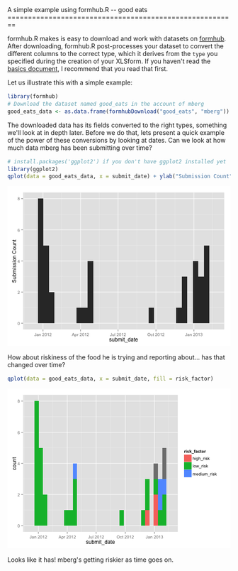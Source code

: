 <link href="http://kevinburke.bitbucket.org/markdowncss/markdown.css" rel="stylesheet"></link>
A simple example using formhub.R -- good eats
========================================================

formhub.R makes is easy to download and work with datasets on [formhub](http://formhub.org). After downloading, formhub.R post-processes your dataset to convert the different columns to the correct type, which it derives from the `type` you specified during the creation of your XLSform. If you haven't read the [basics document](http://modilabs.github.com/formhub.R/demo/Basics_of_formhub.R.html), I recommend that you read that first.

Let us illustrate this with a simple example:


```r
library(formhub)
# Download the dataset named good_eats in the account of mberg
good_eats_data <- as.data.frame(formhubDownload("good_eats", "mberg"))
```


The downloaded data has its fields converted to the right types, something we'll look at in depth later. Before we do that, lets present a quick example of the power of these conversions by looking at dates. Can we look at how much data mberg has been submitting over time?


```r
# install.packages('ggplot2') if you don't have ggplot2 installed yet
library(ggplot2)
qplot(data = good_eats_data, x = submit_date) + ylab("Submission Count")
```

![plot of chunk plot1](figure/plot1.png) 


How about riskiness of the food he is trying and reporting about... has that changed over time?

```r
qplot(data = good_eats_data, x = submit_date, fill = risk_factor)
```

![plot of chunk plot2](figure/plot2.png) 

Looks like it has! mberg's getting riskier as time goes on.
